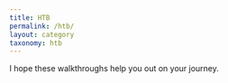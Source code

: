 ```yaml
---
title: HTB
permalink: /htb/
layout: category
taxonomy: htb          
---
```



I hope these walkthroughs help you out on your journey. 
